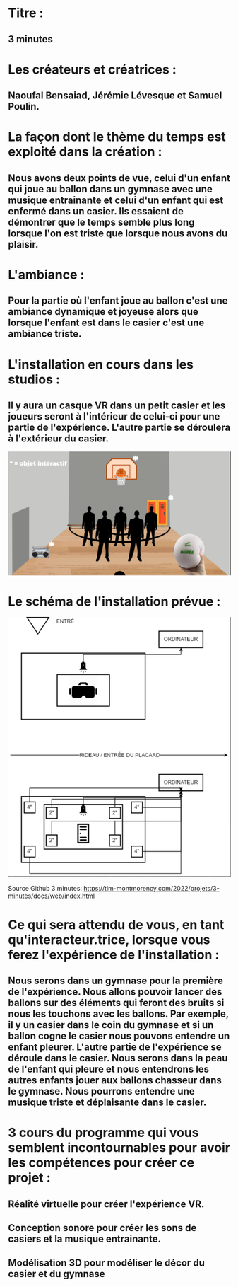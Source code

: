 # Titre : 
## 3 minutes


# Les créateurs et créatrices : 
## Naoufal Bensaiad, Jérémie Lévesque et Samuel Poulin.


# La façon dont le thème du temps est exploité dans la création :
## Nous avons deux points de vue, celui d'un enfant qui joue au ballon dans un gymnase avec une musique entrainante et celui d'un enfant qui est enfermé dans un casier. Ils essaient de démontrer que le temps semble plus long lorsque l'on est triste que lorsque nous avons du plaisir.

# L'ambiance : 
## Pour la partie où l'enfant joue au ballon c'est une ambiance dynamique et joyeuse alors que lorsque l'enfant est dans le casier c'est une ambiance triste.

# L'installation en cours dans les studios :

## Il y aura un casque VR dans un petit casier et les joueurs seront à l'intérieur de celui-ci pour une partie de l'expérience. L'autre partie se déroulera à l'extérieur du casier.

![3_minutes_installation](../Medias/Photos/installation_3_minutes.PNG)

# Le schéma de l'installation prévue :

![3_minutes_plantation](../Medias/Photos/plantation_3_minutes.PNG)

Source Github 3 minutes: https://tim-montmorency.com/2022/projets/3-minutes/docs/web/index.html

# Ce qui sera attendu de vous, en tant qu'interacteur.trice, lorsque vous ferez l'expérience de l'installation :
## Nous serons dans un gymnase pour la première de l'expérience. Nous allons pouvoir lancer des ballons sur des éléments qui feront des bruits si nous les touchons avec les ballons. Par exemple, il y un casier dans le coin du gymnase et si un ballon cogne le casier nous pouvons entendre un enfant pleurer. L'autre partie de l'expérience se déroule dans le casier. Nous serons dans la peau de l'enfant qui pleure et nous entendrons les autres enfants jouer aux ballons chasseur dans le gymnase. Nous pourrons entendre une musique triste et déplaisante dans le casier.  

# 3 cours du programme qui vous semblent incontournables pour avoir les compétences pour créer ce projet :
## Réalité virtuelle pour créer l'expérience VR.
## Conception sonore pour créer les sons de casiers et la musique entrainante.
## Modélisation 3D pour modéliser le décor du casier et du gymnase
